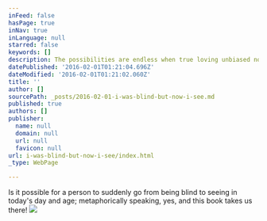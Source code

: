 ```yaml
---
inFeed: false
hasPage: true
inNav: true
inLanguage: null
starred: false
keywords: []
description: The possibilities are endless when true loving unbiased non-judgemental truth is on our side
datePublished: '2016-02-01T01:21:04.696Z'
dateModified: '2016-02-01T01:21:02.060Z'
title: ''
author: []
sourcePath: _posts/2016-02-01-i-was-blind-but-now-i-see.md
published: true
authors: []
publisher:
  name: null
  domain: null
  url: null
  favicon: null
url: i-was-blind-but-now-i-see/index.html
_type: WebPage

---
```

Is it possible for a person to suddenly go from being blind to seeing in today's day and age; metaphorically speaking, yes, and this book takes us there! ![](https://the-grid-user-content.s3-us-west-2.amazonaws.com/cd867089-c9cb-43a0-8158-26dacfe8b2c0.jpg)